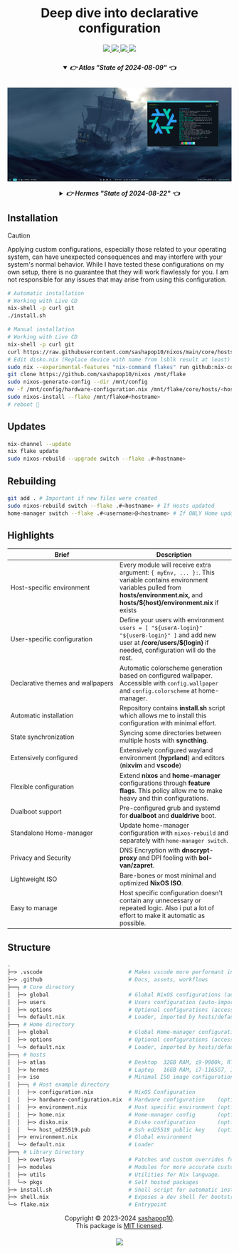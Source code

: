 <h1 align="center">Deep dive into declarative configuration</h1>

<h5 align="center">
  <a href="https://github.com/sashapop10/nixos/issues">
    <img src="https://img.shields.io/github/issues/sashapop10/nixos?color=dd5c89&labelColor=282828&style=for-the-badge&logo=sparkfun&logoColor=dd5c89">
  </a>
  <a href="https://github.com/sashapop10/nixos/stargazers">
    <img src="https://img.shields.io/github/repo-size/sashapop10/nixos?color=9c76ef&labelColor=282828&style=for-the-badge&logo=github&logoColor=9c76ef">
  </a>
  <a href="https://github.com/sashapop10/nixos">
    <img src="https://img.shields.io/badge/NixOS-unstable-blue.svg?style=for-the-badge&labelColor=282828&logo=NixOS&logoColor=2ba1f6&color=2ba1f6">
  </a>
  <a href="https://github.com/sashapop10/nixos/blob/main/.github/LICENCE">
    <img src="https://img.shields.io/static/v1.svg?style=for-the-badge&label=License&message=MIT&colorA=282828&colorB=00b557&logo=unlicense&logoColor=00b557&"/>
  </a>
</h5>

<h5 align="center">

<details open="true">
  <summary><b>👉 Atlas</b> <i>"</i>State of 2024-08-09<i>"</i> 👈</summary><br/>

![Atlas](./assets/atlas.png "State of 2024-08-09")

</details>

<details >
  <summary><b>👉 Hermes</b> <i>"</i>State of 2024-08-22<i>"</i> 👈</summary><br/>

![Hermes](./assets/hermes.jpg "State of 2024-08-22")

</details>

</h5>

## Installation

> [!CAUTION]
>
> Applying custom configurations, especially those related to your operating system, can have unexpected consequences and may interfere with your system's normal behavior. While I have tested these configurations on my own setup, there is no guarantee that they will work flawlessly for you. I am not responsible for any issues that may arise from using this configuration.

```bash
# Automatic installation
# Working with Live CD
nix-shell -p curl git
./install.sh
```

```bash
# Manual installation
# Working with Live CD
nix-shell -p curl git
curl https://raw.githubusercontent.com/sashapop10/nixos/main/core/hosts/<hostname>/disko.nix > /mnt/config/disko.nix
# Edit disko.nix (Replace device with name from lsblk result at least)
sudo nix --experimental-features "nix-command flakes" run github:nix-community/disko -- --mode disko /mnt/config/disko.nix
git clone https://github.com/sashapop10/nixos /mnt/flake
sudo nixos-generate-config --dir /mnt/config
mv -f /mnt/config/hardware-configuration.nix /mnt/flake/core/hosts/<hostname>
sudo nixos-install --flake /mnt/flake#<hostname>
# reboot 🚀
```

## Updates

```bash
nix-channel --update
nix flake update
sudo nixos-rebuild --upgrade switch --flake .#<hostname>
```

## Rebuilding

```bash
git add . # Important if new files were created
sudo nixos-rebuild switch --flake .#<hostname> # If Hosts updated
home-manager switch --flake .#<username>@<hostname> # If ONLY Home updated
```

## Highlights

| Brief                                            | Description                                                                                                                                                                                      |
| ------------------------------------------------ | ------------------------------------------------------------------------------------------------------------------------------------------------------------------------------------------------ |
| Host-specific environment                        | Every module will receive extra argument: `{ myEnv, ... }:`. This variable contains environment variables pulled from **hosts/environment.nix,** and **hosts/${host}/environment.nix** if exists |
| User-specific configuration                      | Define your users with environment `users = [ "${userA-login}" "${userB-login}" ]` and add new user at **/core/users/${login}** if needed, configuration will do the rest.                       |
| Declarative&nbsp;themes&nbsp;and&nbsp;wallpapers | Automatic colorscheme generation based on configured wallpaper. Accessible with `config.wallpaper` and `config.colorscheme` at home-manager.                                                     |
| Automatic installation                           | Repository contains **install.sh** script which allows me to install this configuration with minimal effort.                                                                                     |
| State synchronization                            | Syncing some directories between multiple hosts with **syncthing**.                                                                                                                              |
| Extensively configured                           | Extensively configured wayland environment (**hyprland**) and editors (**nixvim** and **vscode**)                                                                                                |
| Flexible configuration                           | Extend **nixos** and **home-manager** configurations through **feature flags**. This policy allow me to make heavy and thin configurations.                                                      |
| Dualboot support                                 | Pre-configured grub and systemd for **dualboot** and **dualdrive** boot.                                                                                                                         |
| Standalone Home-manager                          | Update home-manager configuration with `nixos-rebuild` and separately with `home-manager switch`.                                                                                                |
| Privacy and Security                             | DNS Encryption with **dnscrypt-proxy** and DPI fooling with **bol-van/zapret**.                                                                                                                  |
| Lightweight ISO                                  | Bare-bones or most minimal and optimized **NixOS ISO**.                                                                                                                                          |
| Easy to manage                                   | Host specific configuration doesn't contain any unnecessary or repeated logic. Also i put a lot of effort to make it automatic as possible.                                                      |

## Structure

```graphql
.
├─> .vscode                           # Makes vscode more performant in this directory.
├─> .github                           # Docs, assets, workflows
├──┐ # Core directory
│  ├─> global                         # Global NixOS configurations (auto-imported)
│  ├─> users                          # Users configuration (auto-imported)
│  ├─> options                        # Optional configurations (access via host/configuration.nix)
│  └─> default.nix                    # Loader, imported by hosts/default.nix
├──┐ # Home directory
│  ├─> global                         # Global Home-manager configurations (auto-imported)
│  ├─> options                        # Optional configurations (access via host/home.nix)
│  └─> default.nix                    # Loader, imported by hosts/default.nix
├──┐ # hosts
│  ├─> atlas                          # Desktop  32GB RAM, i9-9900k, RTX 2080S & UHD630 | Hyprland
│  ├─> hermes                         # Laptop   16GB RAM, i7-1165G7, Iris XE G7 | Hyprland
│  ├─> iso                            # Minimal ISO image configuration for bootable USB
│  ├──┐ # Host example directory
│  │  ├─> configuration.nix           # NixOS Configuration
│  │  ├─> hardware-configuration.nix  # Hardware configuration    (optional, result of nixos-generate-config)
│  │  ├─> environment.nix             # Host specific environment (optional, if no need of overriding the env)
│  │  ├─> home.nix                    # Home-manager config       (optional, if home-manager is not in use)
│  │  ├─> disko.nix                   # Disko configuration       (optional, only for standalone disko run)
│  │  └─> host_ed25519.pub            # Ssh ed25519 public key    (optional, if not accessible via network)
│  ├─> environment.nix                # Global environment
│  └─> default.nix                    # Loader
├──┐ # Library Directory
│  ├─> overlays                       # Patches and custom overrides for some packages.
│  ├─> modules                        # Modules for more accurate customization.
│  ├─> utils                          # Utilities for Nix language.
│  └─> pkgs                           # Self hosted packages
├─> install.sh                        # Shell script for automatic installation.
├─> shell.nix                         # Exposes a dev shell for bootstrapping.
└─> flake.nix                         # Entrypoint
```

<p align="center">
Copyright © 2023-2024 <a href="https://github.com/sashapop10">sashapop10</a>.<br/>
This package is <a href="./LICENSE">MIT licensed</a>.<br/>
</p>

<h5 align="center">
<img href="https://builtwithnix.org" src="https://builtwithnix.org/badge.svg"/>
</h5>
